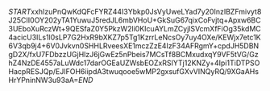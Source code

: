 $START$xxhIzuPnQwKdQFcFYRZ44I3Ybkp0JsVyUweLYad7y20InzIBZFmivyt8J25CII0OY202yTA1YuwuJ5redJL6mbVHoU+GkSuG67qixCoFvjtq+Apxw6BC3UEboXuRczWt+9QESfaZ0Y5PkzW2li0KIcuAYLmZCyjlSVcmXfFiOg35kdMC4acicU3ILs1l0sLP7G2HxR9bXKZ7p5Tg1KzrrLeNcsOy7uy4OXe/KEWjx7etc1K6V3qb9j4+6V0Jvkvn0SHHLRveesXE1mczZzE4IzF34AFRgmY+cpdJH5DBNgD2X/fxU7FDbzzUGjHlzJ6jGwEz5nPbeis7MCsTf8BCMxudxqY9VF5tVG/GzhZ4NzDE4557aLuWdc17darOGEaUZWsbEOZxRSIYTj12KNZy+4Ipi1TiDTPSOHacpRESJQp/EJIFOH6iipdA3twuqooe5wMP2gxsufGXvVINQyRQ/9XGaAHsHrYPninNW3u93aA=$END$